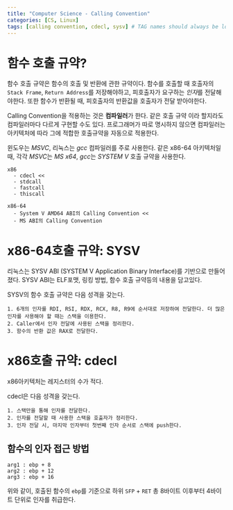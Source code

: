 ```yaml
---
title: "Computer Science - Calling Convention"
categories: [CS, Linux]
tags: [calling convention, cdecl, sysv] # TAG names should always be lowercase
---
```


# 함수 호출 규약?

함수 호출 규약은 함수의 호출 및 반환에 관한 규약이다. 함수를 호출할 때 호출자의 `Stack Frame`, `Return Address`를 저장해야하고, 피호출자가 요구하는 *인자*를 전달해야한다. 또한 함수가 반환될 때, 피호출자의 반환값을 호출자가 전달 받아야한다.

Calling Convention을 적용하는 것은 **컴파일러**가 한다. 같은 호출 규약 이라 할지라도 컴파일러마다 다르게 구현할 수도 있다. 프로그래머가 따로 명시하지 않으면 컴파일러는 아키텍처에 따라 그에 적합한 호출규약을 자동으로 적용한다. 

윈도우는 *MSVC*, 리눅스는 *gcc* 컴파일러를 주로 사용한다. 같은 x86-64 아키텍처일때, 각각 *MSVC*는 *MS x64*, *gcc*는 *SYSTEM V* 호출 규약을 사용한다.

```
x86 
  - cdecl << 
  - stdcall
  - fastcall
  - thiscall

x86-64
  - System V AMD64 ABI의 Calling Convention <<
  - MS ABI의 Calling Convention
```

# x86-64호출 규약: SYSV
리눅스는 SYSV ABI (SYSTEM V Application Binary Interface)를 기반으로 만들어졌다. SYSV ABI는 ELF포맷, 링킹 방법, 함수 호출 규약등의 내용을 담고있다.

SYSV의 함수 호출 규약은 다음 성격을 갖는다.
```
1. 6개의 인자를 RDI, RSI, RDX, RCX, R8, R9에 순서대로 저장하여 전달한다. 더 많은 인자를 사용해야 할 때는 스택을 이용한다.
2. Caller에서 인자 전달에 사용된 스택을 정리한다.
3. 함수의 반환 값은 RAX로 전달한다.
```

# x86호출 규약: cdecl
x86아키텍처는 레지스터의 수가 적다. 

cdecl은 다음 성격을 갖는다.
```
1. 스택만을 통해 인자를 전달한다.
2. 인자를 전달할 때 사용한 스택을 호출자가 정리한다.
3. 인자 전달 시, 마지막 인자부터 첫번째 인자 순서로 스택에 push한다.
```

## 함수의 인자 접근 방법
```
arg1 : ebp + 8
arg2 : ebp + 12
arg3 : ebp + 16
```
위와 같이, 호출된 함수의 `ebp`를 기준으로 하위 `SFP` + `RET` 총 8바이트 이후부터 4바이트 단위로 인자를 취급한다.
